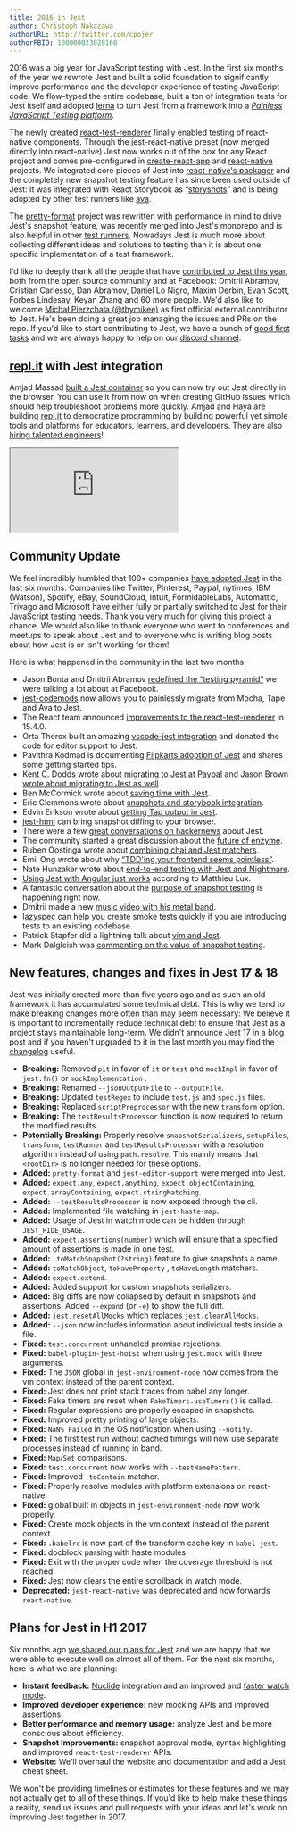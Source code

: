 ```yaml
---
title: 2016 in Jest
author: Christoph Nakazawa
authorURL: http://twitter.com/cpojer
authorFBID: 100000023028168
---
```


2016 was a big year for JavaScript testing with Jest. In the first six months of the year we rewrote Jest and built a solid foundation to significantly improve performance and the developer experience of testing JavaScript code. We flow-typed the entire codebase, built a ton of integration tests for Jest itself and adopted [lerna](https://lernajs.io/) to turn Jest from a framework into a [_Painless JavaScript Testing platform_](https://github.com/jestjs/jest/tree/main/packages).

The newly created [react-test-renderer](https://yarnpkg.com/en/package/react-test-renderer) finally enabled testing of react-native components. Through the jest-react-native preset (now merged directly into react-native) Jest now works out of the box for any React project and comes pre-configured in [create-react-app](https://github.com/facebookincubator/create-react-app) and [react-native](https://github.com/facebook/react-native) projects. We integrated core pieces of Jest into [react-native's packager](https://github.com/facebook/react-native/tree/main/packager/react-packager/src) and the completely new snapshot testing feature has since been used outside of Jest: It was integrated with React Storybook as “[storyshots](https://github.com/storybooks/storyshots)” and is being adopted by other test runners like [ava](https://github.com/avajs/ava/pull/1113).

<!--truncate-->

The [pretty-format](https://github.com/jestjs/jest/tree/main/packages/pretty-format) project was rewritten with performance in mind to drive Jest's snapshot feature, was recently merged into Jest's monorepo and is also helpful in other [test runners](https://github.com/avajs/ava/pull/1154). Nowadays Jest is much more about collecting different ideas and solutions to testing than it is about one specific implementation of a test framework.

I'd like to deeply thank all the people that have [contributed to Jest this year](https://github.com/jestjs/jest/graphs/contributors?from=2016-01-01&to=2016-12-14&type=c), both from the open source community and at Facebook: Dmitrii Abramov, Cristian Carlesso, Dan Abramov, Daniel Lo Nigro, Maxim Derbin, Evan Scott, Forbes Lindesay, Keyan Zhang and 60 more people. We'd also like to welcome [Michał Pierzchała (@thymikee)](https://twitter.com/thymikee) as first official external contributor to Jest. He's been doing a great job managing the issues and PRs on the repo. If you'd like to start contributing to Jest, we have a bunch of [good first tasks](https://github.com/jestjs/jest/issues?q=is%3Aissue+is%3Aopen+label%3A%22good+first+bug%22) and we are always happy to help on our [discord channel](https://discord.gg/j6FKKQQrW9).

## [repl.it](http://repl.it/) with Jest integration

Amjad Massad [built a Jest container](https://repl.it/languages/jest) so you can now try out Jest directly in the browser. You can use it from now on when creating GitHub issues which should help troubleshoot problems more quickly. Amjad and Haya are building [repl.it](http://repl.it/) to democratize programming by building powerful yet simple tools and platforms for educators, learners, and developers. They are also [hiring talented engineers](https://repl.it/site/jobs)!

<div class="jest-repl">
  <iframe src="https://repl.it/languages/jest?lite=true"></iframe>
</div>

## Community Update

We feel incredibly humbled that 100+ companies [have adopted Jest](https://twitter.com/cpojer/status/803965499407290369) in the last six months. Companies like Twitter, Pinterest, Paypal, nytimes, IBM (Watson), Spotify, eBay, SoundCloud, Intuit, FormidableLabs, Automattic, Trivago and Microsoft have either fully or partially switched to Jest for their JavaScript testing needs. Thank you very much for giving this project a chance. We would also like to thank everyone who went to conferences and meetups to speak about Jest and to everyone who is writing blog posts about how Jest is or isn't working for them!

Here is what happened in the community in the last two months:

- Jason Bonta and Dmitrii Abramov [redefined the “testing pyramid”](https://twitter.com/abramov_dmitrii/status/805913874704674816) we were talking a lot about at Facebook.
- [jest-codemods](https://github.com/skovhus/jest-codemods#jest-codemods) now allows you to painlessly migrate from Mocha, Tape and Ava to Jest.
- The React team announced [improvements to the react-test-renderer](https://facebook.github.io/react/blog/2016/11/16/react-v15.4.0.html) in 15.4.0.
- Orta Therox built an amazing [vscode-jest integration](https://github.com/orta/vscode-jest#the-aim) and donated the code for editor support to Jest.
- Pavithra Kodmad is documenting [Flipkarts adoption of Jest](http://pksjce.github.io/2016/12/08/notes-on-jest) and shares some getting started tips.
- Kent C. Dodds wrote about [migrating to Jest at Paypal](https://medium.com/@kentcdodds/migrating-to-jest-881f75366e7e#.ticf0wchu) and Jason Brown [wrote about migrating to Jest as well](http://browniefed.com/blog/migrating-ava-to-jest/).
- Ben McCormick wrote about [saving time with Jest](http://benmccormick.org/2016/12/10/saving-time-with-jest/).
- Eric Clemmons wrote about [snapshots and storybook integration](https://medium.com/@ericclemmons/jest-snapshots-for-storybook-5bf36b5e5a3a).
- Edvin Erikson wrote about [getting Tap output in Jest](https://medium.com/@edvinerikson/getting-jest-output-in-tap-format-6e07dc2c484c#.1l4edixhl).
- [jest-html](https://github.com/guigrpa/jest-html#jest-html--) can bring snapshot diffing to your browser.
- There were a few [great conversations on hackernews](https://news.ycombinator.com/item?id=13128146) about Jest.
- The community started a great discussion about the [future of enzyme](https://github.com/airbnb/enzyme/issues/715).
- Ruben Oostinga wrote about [combining chai and Jest matchers](https://medium.com/@RubenOostinga/combining-chai-and-jest-matchers-d12d1ffd0303#.87si0ra2h).
- Emil Ong wrote about why [“TDD'ing your frontend seems pointless”](https://engineering.haus.com/why-tdding-your-frontend-feels-pointless-5f710fea7325#.pql79knnm).
- Nate Hunzaker wrote about [end-to-end testing with Jest and Nightmare](https://www.viget.com/articles/acceptance-testing-react-apps-with-jest-and-nightmare).
- [Using Jest with Angular just works](https://medium.com/aya-experience/testing-an-angularjs-app-with-jest-3029a613251#.h9badqevy) according to Matthieu Lux.
- A fantastic conversation about the [purpose of snapshot testing](https://github.com/jestjs/jest/issues/2197) is happening right now.
- Dmitrii made a new [music video with his metal band](https://twitter.com/abramov_dmitrii/status/806613542447157248).
- [lazyspec](https://yarnpkg.com/en/package/lazyspec) can help you create smoke tests quickly if you are introducing tests to an existing codebase.
- Patrick Stapfer did a lightning talk about [vim and Jest](https://twitter.com/ryyppy/status/803871975995277312).
- Mark Dalgleish was [commenting on the value of snapshot testing](https://twitter.com/markdalgleish/status/806608159527747584).

## New features, changes and fixes in Jest 17 & 18

Jest was initially created more than five years ago and as such an old framework it has accumulated some technical debt. This is why we tend to make breaking changes more often than may seem necessary: We believe it is important to incrementally reduce technical debt to ensure that Jest as a project stays maintainable long-term. We didn't announce Jest 17 in a blog post and if you haven't upgraded to it in the last month you may find the [changelog](https://github.com/jestjs/jest/blob/main/CHANGELOG.md) useful.

- **Breaking:** Removed `pit` in favor of `it` or `test` and `mockImpl` in favor of `jest.fn()` or `mockImplementation` .
- **Breaking:** Renamed `--jsonOutputFile` to `--outputFile`.
- **Breaking:** Updated `testRegex` to include `test.js` and `spec.js` files.
- **Breaking:** Replaced `scriptPreprocessor` with the new `transform` option.
- **Breaking:** The `testResultsProcessor` function is now required to return the modified results.
- **Potentially Breaking:** Properly resolve `snapshotSerializers`, `setupFiles`, `transform`, `testRunner` and `testResultsProcessor` with a resolution algorithm instead of using `path.resolve`. This mainly means that `<rootDir>` is no longer needed for these options.
- **Added:** `pretty-format` and `jest-editor-support` were merged into Jest.
- **Added:** `expect.any`, `expect.anything`, `expect.objectContaining`, `expect.arrayContaining`, `expect.stringMatching`.
- **Added:** `--testResultsProcessor` is now exposed through the cli.
- **Added:** Implemented file watching in `jest-haste-map`.
- **Added:** Usage of Jest in watch mode can be hidden through `JEST_HIDE_USAGE`.
- **Added:** `expect.assertions(number)` which will ensure that a specified amount of assertions is made in one test.
- **Added:** `.toMatchSnapshot(?string)` feature to give snapshots a name.
- **Added:** `toMatchObject`, `toHaveProperty` , `toHaveLength` matchers.
- **Added:** `expect.extend`.
- **Added:** Added support for custom snapshots serializers.
- **Added:** Big diffs are now collapsed by default in snapshots and assertions. Added `--expand` (or `-e`) to show the full diff.
- **Added:** `jest.resetAllMocks` which replaces `jest.clearAllMocks`.
- **Added:** `--json` now includes information about individual tests inside a file.
- **Fixed:** `test.concurrent` unhandled promise rejections.
- **Fixed:** `babel-plugin-jest-hoist` when using `jest.mock` with three arguments.
- **Fixed:** The `JSON` global in `jest-environment-node` now comes from the vm context instead of the parent context.
- **Fixed:** Jest does not print stack traces from babel any longer.
- **Fixed:** Fake timers are reset when `FakeTimers.useTimers()` is called.
- **Fixed:** Regular expressions are properly escaped in snapshots.
- **Fixed:** Improved pretty printing of large objects.
- **Fixed:** `NaN% Failed` in the OS notification when using `--notify`.
- **Fixed:** The first test run without cached timings will now use separate processes instead of running in band.
- **Fixed:** `Map`/`Set` comparisons.
- **Fixed:** `test.concurrent` now works with `--testNamePattern`.
- **Fixed:** Improved `.toContain` matcher.
- **Fixed:** Properly resolve modules with platform extensions on react-native.
- **Fixed:** global built in objects in `jest-environment-node` now work properly.
- **Fixed:** Create mock objects in the vm context instead of the parent context.
- **Fixed:** `.babelrc` is now part of the transform cache key in `babel-jest`.
- **Fixed:** docblock parsing with haste modules.
- **Fixed:** Exit with the proper code when the coverage threshold is not reached.
- **Fixed:** Jest now clears the entire scrollback in watch mode.
- **Deprecated:** `jest-react-native` was deprecated and now forwards `react-native`.

## Plans for Jest in H1 2017

Six months ago [we shared our plans for Jest](/blog/2016/07/27/jest-14#what-s-next-for-jest) and we are happy that we were able to execute well on almost all of them. For the next six months, here is what we are planning:

- **Instant feedback:** [Nuclide](https://nuclide.io/) integration and an improved and [faster watch mode](https://github.com/jestjs/jest/pull/2324#issuecomment-267149669).
- **Improved developer experience:** new mocking APIs and improved assertions.
- **Better performance and memory usage:** analyze Jest and be more conscious about efficiency.
- **Snapshot Improvements:** snapshot approval mode, syntax highlighting and improved `react-test-renderer` APIs.
- **Website:** We'll overhaul the website and documentation and add a Jest cheat sheet.

We won't be providing timelines or estimates for these features and we may not actually get to all of these things. If you'd like to help make these things a reality, send us issues and pull requests with your ideas and let's work on improving Jest together in 2017.

